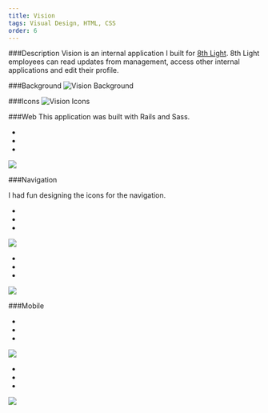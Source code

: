 ```yaml
---
title: Vision
tags: Visual Design, HTML, CSS
order: 6
---
```


###Description
Vision is an internal application I built for [8th Light](http://www.8thlight.com). 8th Light employees can read updates from management, access other internal applications and edit their profile.

###Background
![Vision Background](/assets/images/work/vision/vision-background.svg)

###Icons
![Vision Icons](/assets/images/work/vision/vision-icons.svg)

###Web
This application was built with Rails and Sass.

<div class="chrome">
  <div class="chrome__header">
    <ul class="spotlights">
      <li class="spotlights__item"></li>
      <li class="spotlights__item"></li>
      <li class="spotlights__item"></li>
    </ul>
  </div>
  <div class="chrome__inner">
    <img src="/assets/images/work/vision/vision-desktop.png">
  </div>
</div>

###Navigation

I had fun designing the icons for the navigation.

<div class="chrome">
  <div class="chrome__header">
    <ul class="spotlights">
      <li class="spotlights__item"></li>
      <li class="spotlights__item"></li>
      <li class="spotlights__item"></li>
    </ul>
  </div>
  <div class="chrome__inner">
    <img src="/assets/images/work/vision/vision-navigation-closed-desktop.png">
  </div>
</div>

<div class="chrome">
  <div class="chrome__header">
    <ul class="spotlights">
      <li class="spotlights__item"></li>
      <li class="spotlights__item"></li>
      <li class="spotlights__item"></li>
    </ul>
  </div>
  <div class="chrome__inner">
    <img src="/assets/images/work/vision/vision-navigation-desktop.png">
  </div>
</div>

###Mobile
<div>
  <div class="chrome chrome--mobile">
    <div class="chrome__header">
      <ul class="spotlights">
        <li class="spotlights__item"></li>
        <li class="spotlights__item"></li>
        <li class="spotlights__item"></li>
      </ul>
    </div>
    <div class="chrome__inner">
      <img src="/assets/images/work/vision/vision-mobile.png">
    </div>
  </div>

  <div class="chrome chrome--mobile">
    <div class="chrome__header">
      <ul class="spotlights">
        <li class="spotlights__item"></li>
        <li class="spotlights__item"></li>
        <li class="spotlights__item"></li>
      </ul>
    </div>
    <div class="chrome__inner">
      <img src="/assets/images/work/vision/vision-navigation-mobile.png">
    </div>
  </div>
</div>
